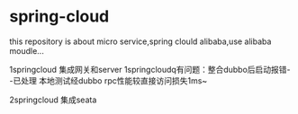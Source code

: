 # spring-cloud
this repository is about micro service,spring clould alibaba,use alibaba moudle...

1springcloud
	集成网关和server
	1springcloudq有问题：整合dubbo后启动报错--已处理
		本地测试经dubbo rpc性能较直接访问损失1ms~
		
2springcloud
	集成seata